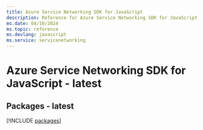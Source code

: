 ```yaml
---
title: Azure Service Networking SDK for JavaScript
description: Reference for Azure Service Networking SDK for JavaScript
ms.date: 04/10/2024
ms.topic: reference
ms.devlang: javascript
ms.service: servicenetworking
---
```

# Azure Service Networking SDK for JavaScript - latest
## Packages - latest
[!INCLUDE [packages](service-networking-index.md)]